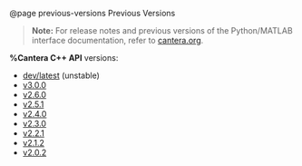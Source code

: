 @page previous-versions Previous Versions

> **Note:** For release notes and previous versions of the Python/MATLAB
> interface documentation, refer to
> [cantera.org](https://cantera.org/stable/reference/index.html).

**%Cantera C++ API** versions:

* [dev/latest](https://cantera.org/dev/cxx/index.html) (unstable)
* [v3.0.0](https://cantera.org/3.0/doxygen/html/index.html)
* [v2.6.0](https://cantera.org/2.6/doxygen/html/modules.html)
* [v2.5.1](https://cantera.org/2.5/doxygen/html/modules.html)
* [v2.4.0](https://cantera.org/2.4/doxygen/html/modules.html)
* [v2.3.0](https://cantera.org/2.3/doxygen/html/modules.html)
* [v2.2.1](https://cantera.org/2.2/doxygen/html/modules.html)
* [v2.1.2](https://cantera.org/2.1/doxygen/html/modules.html)
* [v2.0.2](https://cantera.org/2.0/doxygen/html/modules.html)
